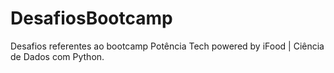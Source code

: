 # DesafiosBootcamp
 Desafios referentes ao bootcamp Potência Tech powered by iFood | Ciência de Dados com Python.
